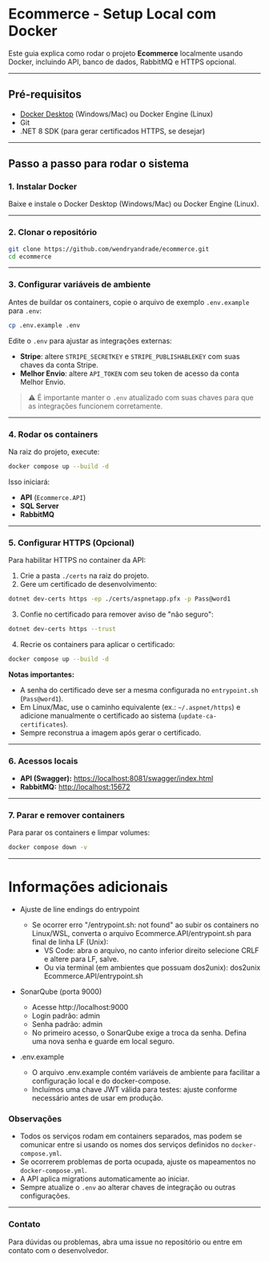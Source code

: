 # Ecommerce - Setup Local com Docker

Este guia explica como rodar o projeto **Ecommerce** localmente usando Docker, incluindo API, banco de dados, RabbitMQ e HTTPS opcional.

---

## Pré-requisitos

* [Docker Desktop](https://www.docker.com/products/docker-desktop) (Windows/Mac) ou Docker Engine (Linux)
* Git
* .NET 8 SDK (para gerar certificados HTTPS, se desejar)

---

## Passo a passo para rodar o sistema

### 1. Instalar Docker

Baixe e instale o Docker Desktop (Windows/Mac) ou Docker Engine (Linux).

---

### 2. Clonar o repositório

```bash
git clone https://github.com/wendryandrade/ecommerce.git
cd ecommerce
```

---

### 3. Configurar variáveis de ambiente

Antes de buildar os containers, copie o arquivo de exemplo `.env.example` para `.env`:

```bash
cp .env.example .env
```

Edite o `.env` para ajustar as integrações externas:

* **Stripe**: altere `STRIPE_SECRETKEY` e `STRIPE_PUBLISHABLEKEY` com suas chaves da conta Stripe.
* **Melhor Envio**: altere `API_TOKEN` com seu token de acesso da conta Melhor Envio.

> ⚠️ É importante manter o `.env` atualizado com suas chaves para que as integrações funcionem corretamente.

---

### 4. Rodar os containers

Na raiz do projeto, execute:

```bash
docker compose up --build -d
```

Isso iniciará:

* **API** (`Ecommerce.API`)
* **SQL Server**
* **RabbitMQ**

---

### 5. Configurar HTTPS (Opcional)

Para habilitar HTTPS no container da API:

1. Crie a pasta `./certs` na raiz do projeto.
2. Gere um certificado de desenvolvimento:

```bash
dotnet dev-certs https -ep ./certs/aspnetapp.pfx -p Pass@word1
```

3. Confie no certificado para remover aviso de "não seguro":

```bash
dotnet dev-certs https --trust
```

4. Recrie os containers para aplicar o certificado:

```bash
docker compose up --build -d
```

**Notas importantes:**

* A senha do certificado deve ser a mesma configurada no `entrypoint.sh` (`Pass@word1`).
* Em Linux/Mac, use o caminho equivalente (ex.: `~/.aspnet/https`) e adicione manualmente o certificado ao sistema (`update-ca-certificates`).
* Sempre reconstrua a imagem após gerar o certificado.

---

### 6. Acessos locais

* **API (Swagger):** [https://localhost:8081/swagger/index.html](https://localhost:8081/swagger/index.html)
* **RabbitMQ:** [http://localhost:15672](http://localhost:15672)

---

### 7. Parar e remover containers

Para parar os containers e limpar volumes:

```bash
docker compose down -v
```

---

# Informações adicionais

- Ajuste de line endings do entrypoint
  - Se ocorrer erro "/entrypoint.sh: not found" ao subir os containers no Linux/WSL, converta o arquivo Ecommerce.API/entrypoint.sh para final de linha LF (Unix):
    - VS Code: abra o arquivo, no canto inferior direito selecione CRLF e altere para LF, salve.
    - Ou via terminal (em ambientes que possuam dos2unix): dos2unix Ecommerce.API/entrypoint.sh

- SonarQube (porta 9000)
  - Acesse http://localhost:9000
  - Login padrão: admin
  - Senha padrão: admin
  - No primeiro acesso, o SonarQube exige a troca da senha. Defina uma nova senha e guarde em local seguro.

- .env.example
  - O arquivo .env.example contém variáveis de ambiente para facilitar a configuração local e do docker-compose.
  - Incluímos uma chave JWT válida para testes: ajuste conforme necessário antes de usar em produção.


### Observações

* Todos os serviços rodam em containers separados, mas podem se comunicar entre si usando os nomes dos serviços definidos no `docker-compose.yml`.
* Se ocorrerem problemas de porta ocupada, ajuste os mapeamentos no `docker-compose.yml`.
* A API aplica migrations automaticamente ao iniciar.
* Sempre atualize o `.env` ao alterar chaves de integração ou outras configurações.

---

### Contato

Para dúvidas ou problemas, abra uma issue no repositório ou entre em contato com o desenvolvedor.
